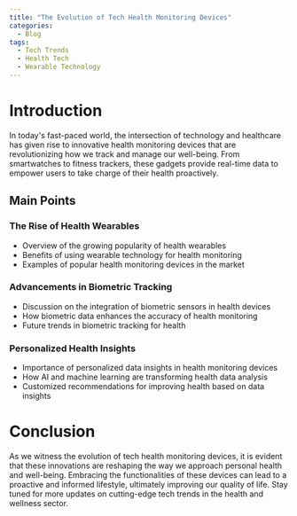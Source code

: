 ```yaml
---
title: "The Evolution of Tech Health Monitoring Devices"
categories:
  - Blog
tags:
  - Tech Trends
  - Health Tech
  - Wearable Technology
---
```


# Introduction
In today's fast-paced world, the intersection of technology and healthcare has given rise to innovative health monitoring devices that are revolutionizing how we track and manage our well-being. From smartwatches to fitness trackers, these gadgets provide real-time data to empower users to take charge of their health proactively.

## Main Points
### The Rise of Health Wearables
- Overview of the growing popularity of health wearables
- Benefits of using wearable technology for health monitoring
- Examples of popular health monitoring devices in the market

### Advancements in Biometric Tracking
- Discussion on the integration of biometric sensors in health devices
- How biometric data enhances the accuracy of health monitoring
- Future trends in biometric tracking for health

### Personalized Health Insights
- Importance of personalized data insights in health monitoring devices
- How AI and machine learning are transforming health data analysis
- Customized recommendations for improving health based on data insights

# Conclusion
As we witness the evolution of tech health monitoring devices, it is evident that these innovations are reshaping the way we approach personal health and well-being. Embracing the functionalities of these devices can lead to a proactive and informed lifestyle, ultimately improving our quality of life. Stay tuned for more updates on cutting-edge tech trends in the health and wellness sector.